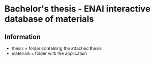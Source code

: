 # Bachelor's thesis - ENAI interactive database of materials

## Information

- thesis = folder containing the attached thesis
- materials = folder with the application
